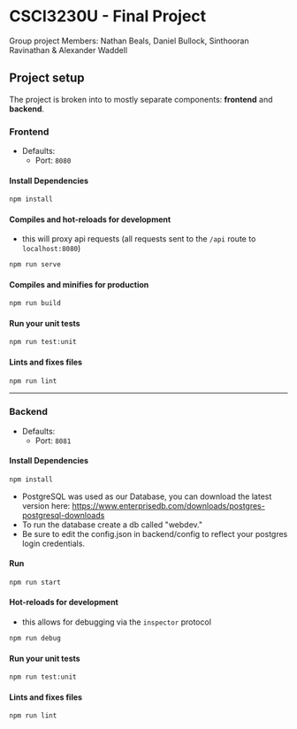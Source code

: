 # CSCI3230U - Final Project

Group project Members: Nathan Beals, Daniel Bullock, Sinthooran Ravinathan & Alexander Waddell


## Project setup

The project is broken into to mostly separate components: **frontend** and **backend**.

### Frontend

* Defaults:
  * Port: `8080`

#### Install Dependencies

```bash
npm install
```

#### Compiles and hot-reloads for development

* this will proxy api requests (all requests sent to the `/api` route to `localhost:8080`)

```bash
npm run serve
```

#### Compiles and minifies for production
```bash
npm run build
```

#### Run your unit tests
```bash
npm run test:unit
```

#### Lints and fixes files
```bash
npm run lint
```



---

### Backend

* Defaults:
  * Port: `8081`

#### Install Dependencies

```bash
npm install
```
* PostgreSQL was used as our Database, you can download the latest version here: https://www.enterprisedb.com/downloads/postgres-postgresql-downloads
* To run the database create a db called "webdev."
* Be sure to edit the config.json in backend/config to reflect your postgres login credentials.

#### Run

```bash
npm run start
```

#### Hot-reloads for development

* this allows for debugging via the `inspector` protocol

```bash
npm run debug
```

#### Run your unit tests

```bash
npm run test:unit
```

#### Lints and fixes files

```bash
npm run lint
```



